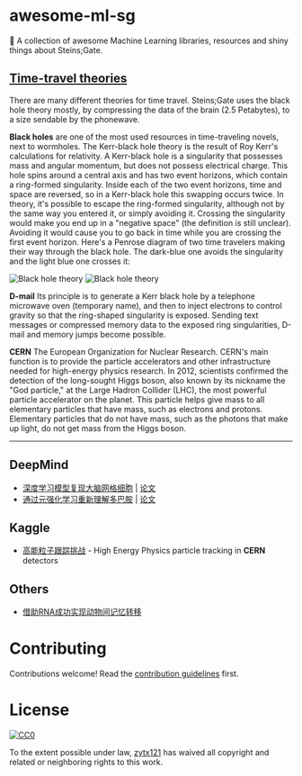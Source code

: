 # awesome-ml-sg
🐢 A collection of awesome Machine Learning libraries, resources and shiny things about Steins;Gate.

## [Time-travel theories](http://steins-gate.wikia.com/wiki/Time-travel_theories)

There are many different theories for time travel. Steins;Gate uses the black hole theory mostly, by compressing the data of the brain (2.5 Petabytes), to a size sendable by the phonewave.

**Black holes** are one of the most used resources in time-traveling novels, next to wormholes. The Kerr-black hole theory is the result of Roy Kerr's calculations for relativity. A Kerr-black hole is a singularity that possesses mass and angular momentum, but does not possess electrical charge. This hole spins around a central axis and has two event horizons, which contain a ring-formed singularity. Inside each of the two event horizons, time and space are reversed, so in a Kerr-black hole this swapping occurs twice. In theory, it's possible to escape the ring-formed singularity, although not by the same way you entered it, or simply avoiding it. Crossing the singularity would make you end up in a "negative space" (the definition is still unclear). Avoiding it would cause you to go back in time while you are crossing the first event horizon. Here's a Penrose diagram of two time travelers making their way through the black hole. The dark-blue one avoids the singularity and the light blue one crosses it:

![Black hole theory](https://upload-images.jianshu.io/upload_images/2141706-ec0c5cb4407d1353.png?imageMogr2/auto-orient/strip%7CimageView2/2/w/1240)
![Black hole theory](https://upload-images.jianshu.io/upload_images/2141706-f71d9f6f5b633d97.png?imageMogr2/auto-orient/strip%7CimageView2/2/w/1240)



**D-mail** Its principle is to generate a Kerr black hole by a telephone microwave oven (temporary name), and then to inject electrons to control gravity so that the ring-shaped singularity is exposed. Sending text messages or compressed memory data to the exposed ring singularities, D-mail and memory jumps become possible.

**CERN** The European Organization for Nuclear Research. CERN's main function is to provide the particle accelerators and other infrastructure needed for high-energy physics research. In 2012, scientists confirmed the detection of the long-sought Higgs boson, also known by its nickname the "God particle," at the Large Hadron Collider (LHC), the most powerful particle accelerator on the planet. This particle helps give mass to all elementary particles that have mass, such as electrons and protons. Elementary particles that do not have mass, such as the photons that make up light, do not get mass from the Higgs boson.



---

## DeepMind

* [深度学习模型复现大脑网格细胞](https://mp.weixin.qq.com/s/i-udn1M4kiJpF8U7u5Uepg) | [论文](https://www.nature.com/articles/s41586-018-0102-6)
* [通过元强化学习重新理解多巴胺](https://mp.weixin.qq.com/s/un8alqtc8yWYIhRiDw1S2Q) | [论文](https://www.biorxiv.org/node/92413)


## Kaggle

* [高能粒子跟踪挑战](https://www.kaggle.com/c/trackml-particle-identification) - High Energy Physics particle tracking in **CERN** detectors

## Others

* [借助RNA成功实现动物间记忆转移](https://mp.weixin.qq.com/s/gOfBdIU6G3uwTldTA1Yh-g)



# Contributing

Contributions welcome! Read the [contribution guidelines](CONTRIBUTING.md) first.

# License

[![CC0](http://i.creativecommons.org/p/zero/1.0/88x31.png)](http://creativecommons.org/publicdomain/zero/1.0/)

To the extent possible under law, [zytx121](https://github.com/zytx121) has waived all copyright and related or neighboring rights to this work.
